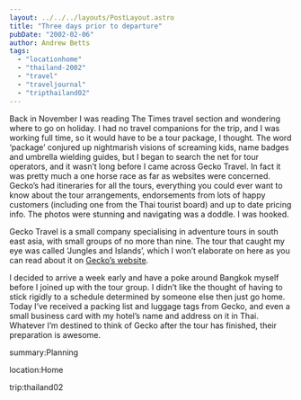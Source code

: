 ```yaml
---
layout: ../../../layouts/PostLayout.astro
title: "Three days prior to departure"
pubDate: "2002-02-06"
author: Andrew Betts
tags: 
  - "locationhome"
  - "thailand-2002"
  - "travel"
  - "traveljournal"
  - "tripthailand02"
---
```


Back in November I was reading The Times travel section and wondering where to go on holiday. I had no travel companions for the trip, and I was working full time, so it would have to be a tour package, I thought. The word ‘package’ conjured up nightmarish visions of screaming kids, name badges and umbrella wielding guides, but I began to search the net for tour operators, and it wasn’t long before I came across Gecko Travel. In fact it was pretty much a one horse race as far as websites were concerned. Gecko’s had itineraries for all the tours, everything you could ever want to know about the tour arrangements, endorsements from lots of happy customers (including one from the Thai tourist board) and up to date pricing info. The photos were stunning and navigating was a doddle. I was hooked.

Gecko Travel is a small company specialising in adventure tours in south east asia, with small groups of no more than nine. The tour that caught my eye was called ‘Jungles and Islands’, which I won’t elaborate on here as you can read about it on [Gecko’s website](http://www.geckotravel.co.uk/tour.php?TourID=3).

I decided to arrive a week early and have a poke around Bangkok myself before I joined up with the tour group. I didn’t like the thought of having to stick rigidly to a schedule determined by someone else then just go home. Today I’ve received a packing list and luggage tags from Gecko, and even a small business card with my hotel’s name and address on it in Thai. Whatever I’m destined to think of Gecko after the tour has finished, their preparation is awesome.

summary:Planning

location:Home

trip:thailand02
